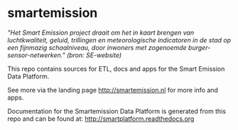 # smartemission

*"Het Smart Emission project draait om het in kaart brengen van luchtkwaliteit, geluid,* 
*trillingen en meteorologische indicatoren in de stad op een fijnmazig schaalniveau,* 
*door inwoners met zogenoemde burger-sensor-netwerken." (bron: SE-website)* 

This repo contains sources for ETL, docs and apps for the Smart Emission Data Platform.

See more via the landing page http://smartemission.nl for more info and apps.

Documentation for the Smartemission Data Platform is generated from this repo and
can be found at: http://smartplatform.readthedocs.org
